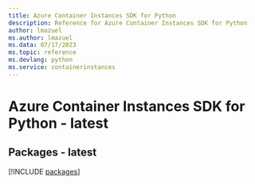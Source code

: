 ```yaml
---
title: Azure Container Instances SDK for Python
description: Reference for Azure Container Instances SDK for Python
author: lmazuel
ms.author: lmazuel
ms.data: 07/17/2023
ms.topic: reference
ms.devlang: python
ms.service: containerinstances
---
```

# Azure Container Instances SDK for Python - latest
## Packages - latest
[!INCLUDE [packages](container-instances-index.md)]